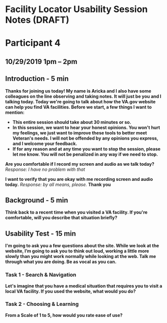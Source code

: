 # Facility Locator Usability Session Notes (DRAFT)
# Participant 4
## 10/29/2019	1pm – 2pm	

## Introduction - 5 min

**Thanks for joining us today! My name is Aricka and I also have some colleagues on the line observing and taking notes. It will just be you and I talking today. Today we're going to talk about how the VA.gov website can help you find VA facilities. Before we start, a few things I want to mention:**
- **This entire session should take about 30 minutes or so.**
- **In this session, we want to hear your honest opinions. You won't hurt my feelings, we just want to improve these tools to better meet Veteran's needs. I will not be offended by any opinions you express, and I welcome your feedback.**
- **If for any reason and at any time you want to stop the session, please let me know. You will not be penalized in any way if we need to stop.**

**Are you comfortable if I record my screen and audio as we talk today?** *Response: I have no problem with that* 

**I want to verify that you are okay with me recording screen and audio today.** *Response: by all means, please.* **Thank you**

## Background - 5 min
**Think back to a recent time when you visited a VA facility. If you're comfortable, will you describe that situation briefly?**

## Usability Test - 15 min
**I'm going to ask you a few questions about the site. While we look at the website, I’m going to ask you to think out loud, working a little more slowly than you might work normally while looking at the web. Talk me through what you are doing. Be as vocal as you can.**

### Task 1 - Search & Navigation
**Let's imagine that you have a medical situation that requires you to visit a local VA facility. If you used the website, what would you do?**

### Task 2 - Choosing & Learning

**From a Scale of 1 to 5, how would you rate ease of use?**
